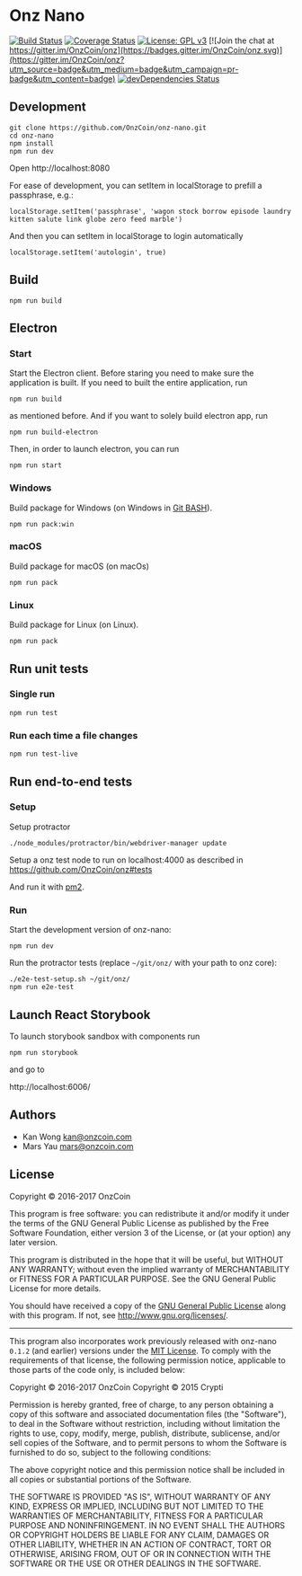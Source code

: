 # Onz Nano

[![Build Status](https://jenkins.onzcoin.com/buildStatus/icon?job=onz-nano/development)](https://jenkins.onzcoin.com/job/onz-nano/job/development)
[![Coverage Status](https://coveralls.io/repos/github/OnzCoin/onz-nano/badge.svg?branch=development)](https://coveralls.io/github/OnzCoin/onz-nano?branch=development)
[![License: GPL v3](https://img.shields.io/badge/License-GPL%20v3-blue.svg)](http://www.gnu.org/licenses/gpl-3.0)
[![Join the chat at https://gitter.im/OnzCoin/onz](https://badges.gitter.im/OnzCoin/onz.svg)](https://gitter.im/OnzCoin/onz?utm_source=badge&utm_medium=badge&utm_campaign=pr-badge&utm_content=badge)
[![devDependencies Status](https://david-dm.org/onzHQ/onz-nano/dev-status.svg)](https://david-dm.org/onzHQ/onz-nano?type=dev)

## Development

```
git clone https://github.com/OnzCoin/onz-nano.git
cd onz-nano
npm install
npm run dev
```

Open http://localhost:8080

For ease of development, you can setItem in localStorage to prefill a passphrase, e.g.:
```
localStorage.setItem('passphrase', 'wagon stock borrow episode laundry kitten salute link globe zero feed marble')
```

And then you can setItem in localStorage to login automatically
```
localStorage.setItem('autologin', true)
```

## Build

```
npm run build
```

## Electron

### Start


Start the Electron client. Before staring you need to make sure the application is built. If you need to built the entire application, run

```
npm run build
```

as mentioned before. And if you want to solely build electron app, run

```
npm run build-electron
```

Then, in order to launch electron, you can run

```
npm run start
```

### Windows

Build package for Windows (on Windows in [Git BASH](https://git-for-windows.github.io/)).

```
npm run pack:win
```

### macOS

Build package for macOS (on macOs)

```
npm run pack 
```

### Linux

Build package for Linux (on Linux).

```
npm run pack 
```

## Run unit tests

### Single run
```
npm run test
```

### Run each time a file changes
```
npm run test-live
```

## Run end-to-end tests

### Setup

Setup protractor

```
./node_modules/protractor/bin/webdriver-manager update
```

Setup a onz test node to run on localhost:4000 as described in https://github.com/OnzCoin/onz#tests

And run it with [pm2](http://pm2.keymetrics.io/).

### Run

Start the development version of onz-nano:

```
npm run dev
```

Run the protractor tests (replace `~/git/onz/` with your path to onz core):

```
./e2e-test-setup.sh ~/git/onz/
npm run e2e-test
```

## Launch React Storybook

To launch storybook sandbox with components run
```
npm run storybook
```
and go to

http://localhost:6006/



## Authors

- Kan Wong <kan@onzcoin.com>
- Mars Yau <mars@onzcoin.com>

## License

Copyright © 2016-2017 OnzCoin

This program is free software: you can redistribute it and/or modify it under the terms of the GNU General Public License as published by the Free Software Foundation, either version 3 of the License, or (at your option) any later version.

This program is distributed in the hope that it will be useful, but WITHOUT ANY WARRANTY; without even the implied warranty of MERCHANTABILITY or FITNESS FOR A PARTICULAR PURPOSE. See the GNU General Public License for more details.

You should have received a copy of the [GNU General Public License](https://github.com/OnzCoin/onz-nano/tree/master/LICENSE) along with this program.  If not, see <http://www.gnu.org/licenses/>.

***

This program also incorporates work previously released with onz-nano `0.1.2` (and earlier) versions under the [MIT License](https://opensource.org/licenses/MIT). To comply with the requirements of that license, the following permission notice, applicable to those parts of the code only, is included below:

Copyright © 2016-2017 OnzCoin
Copyright © 2015 Crypti

Permission is hereby granted, free of charge, to any person obtaining a copy of this software and associated documentation files (the "Software"), to deal in the Software without restriction, including without limitation the rights to use, copy, modify, merge, publish, distribute, sublicense, and/or sell copies of the Software, and to permit persons to whom the Software is furnished to do so, subject to the following conditions:

The above copyright notice and this permission notice shall be included in all copies or substantial portions of the Software.

THE SOFTWARE IS PROVIDED "AS IS", WITHOUT WARRANTY OF ANY KIND, EXPRESS OR IMPLIED, INCLUDING BUT NOT LIMITED TO THE WARRANTIES OF MERCHANTABILITY, FITNESS FOR A PARTICULAR PURPOSE AND NONINFRINGEMENT. IN NO EVENT SHALL THE AUTHORS OR COPYRIGHT HOLDERS BE LIABLE FOR ANY CLAIM, DAMAGES OR OTHER LIABILITY, WHETHER IN AN ACTION OF CONTRACT, TORT OR OTHERWISE, ARISING FROM, OUT OF OR IN CONNECTION WITH THE SOFTWARE OR THE USE OR OTHER DEALINGS IN THE SOFTWARE.
